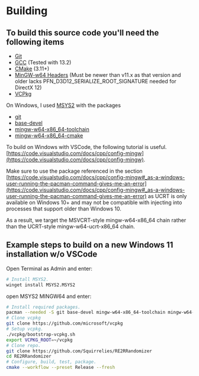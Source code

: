 # Building

## To build this source code you'll need the following items

* [Git](https://git-scm.com/)
* [GCC](https://gcc.gnu.org/) (Tested with 13.2)
* [CMake](https://cmake.org/) (3.11+)
* [MinGW-w64 Headers](https://www.mingw-w64.org/) (Must be newer than v11.x as that version and older lacks PFN_D3D12_SERIALIZE_ROOT_SIGNATURE needed for DirectX 12)
* [VCPkg](https://vcpkg.io/)

On Windows, I used [MSYS2](https://www.msys2.org/) with the packages

* [git](https://packages.msys2.org/package/git)
* [base-devel](https://packages.msys2.org/package/base-devel)
* [mingw-w64-x86_64-toolchain](https://packages.msys2.org/groups/mingw-w64-x86_64-toolchain)
* [mingw-w64-x86_64-cmake](https://packages.msys2.org/package/mingw-w64-x86_64-cmake)

To build on Windows with VSCode, the following tutorial is useful.
[https://code.visualstudio.com/docs/cpp/config-mingw](https://code.visualstudio.com/docs/cpp/config-mingw).

Make sure to use the package referenced in the section [https://code.visualstudio.com/docs/cpp/config-mingw#_as-a-windows-user-running-the-pacman-command-gives-me-an-error](https://code.visualstudio.com/docs/cpp/config-mingw#_as-a-windows-user-running-the-pacman-command-gives-me-an-error) as UCRT is only available on Windows 10+ and may not be compatible with injecting into processes that support older than Windows 10.

As a result, we target the MSVCRT-style mingw-w64-x86_64 chain rather than the UCRT-style mingw-w64-ucrt-x86_64 chain.

## Example steps to build on a new Windows 11 installation w/o VSCode

Open Terminal as Admin and enter:

```bash
# Install MSYS2.
winget install MSYS2.MSYS2
```

open MSYS2 MINGW64 and enter:

```bash
# Install required packages.
pacman --needed -S git base-devel mingw-w64-x86_64-toolchain mingw-w64-x86_64-cmake
# Clone vcpkg
git clone https://github.com/microsoft/vcpkg
# Setup vcpkg.
./vcpkg/bootstrap-vcpkg.sh
export VCPKG_ROOT=~/vcpkg
# Clone repo.
git clone https://github.com/Squirrelies/RE2RRandomizer
cd RE2RRandomizer
# Configure, build, test, package.
cmake --workflow --preset Release --fresh
```
